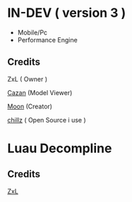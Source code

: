 # IN-DEV ( version 3 )

- Mobile/Pc
- Performance Engine

## Credits

ZxL ( Owner )

[Cazan](https://github.com/Cazzanos) (Model Viewer)

[Moon](https://github.com/LorekeeperZinnia/Dex) (Creator)

[chillz](https://github.com/AZYsGithub/DexPlusPlus) ( Open Source i use )

# Luau Decompline
## Credits

[ZxL](https://github.com/BOXLEGENDARY/LuauDecompile)
